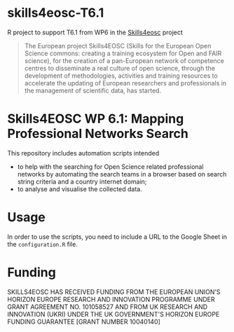 # skills4eosc-T6.1
R project to support T6.1 from WP6 in the [Skills4eosc](https://www.skills4eosc.eu) project

> The European project Skills4EOSC (Skills for the European Open Science commons: creating a training ecosystem for Open and FAIR science), for the creation of a pan-European network of competence centres to disseminate a real culture of open science, through the development of methodologies, activities and training resources to accelerate the updating of European researchers and professionals in the management of scientific data, has started.


# Skills4EOSC WP 6.1: Mapping Professional Networks Search

This repository includes automation scripts intended 

- to help with the searching for Open Science related professional networks by automating the search teams in a browser based on search string criteria and a country internet domain;
- to analyse and visualise the collected data.


# Usage

In order to use the scripts, you need to include a URL to the Google Sheet in the `configuration.R` file.

# Funding

SKILLS4EOSC HAS RECEIVED FUNDING FROM THE EUROPEAN UNION’S HORIZON EUROPE  RESEARCH AND INNOVATION PROGRAMME UNDER GRANT AGREEMENT NO. 101058527 AND FROM UK RESEARCH AND INNOVATION (UKRI) UNDER THE UK GOVERNMENT'S HORIZON EUROPE FUNDING GUARANTEE [GRANT NUMBER 10040140]